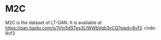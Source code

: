 # M2C

M2C is the dataset of LT-GAN. It is available at https://pan.baidu.com/s/1VIn5dSTes3LlWWbVqb3vCQ?pwd=8vf3. code: 8vf3
